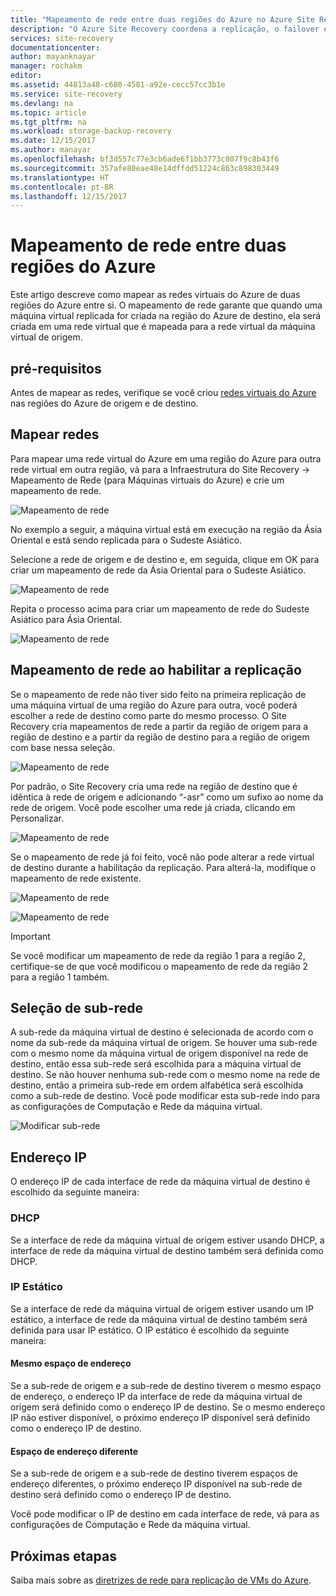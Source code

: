 ```yaml
---
title: "Mapeamento de rede entre duas regiões do Azure no Azure Site Recovery | Microsoft Docs"
description: "O Azure Site Recovery coordena a replicação, o failover e a recuperação de máquinas virtuais e servidores físicos. Saiba mais sobre o failover no Azure ou em um datacenter secundário."
services: site-recovery
documentationcenter: 
author: mayanknayar
manager: rochakm
editor: 
ms.assetid: 44813a48-c680-4581-a92e-cecc57cc3b1e
ms.service: site-recovery
ms.devlang: na
ms.topic: article
ms.tgt_pltfrm: na
ms.workload: storage-backup-recovery
ms.date: 12/15/2017
ms.author: manayar
ms.openlocfilehash: bf3d557c77e3cb6ade6f1bb3773c807f9c8b43f6
ms.sourcegitcommit: 357afe80eae48e14dffdd51224c863c898303449
ms.translationtype: HT
ms.contentlocale: pt-BR
ms.lasthandoff: 12/15/2017
---
```

# <a name="network-mapping-between-two-azure-regions"></a>Mapeamento de rede entre duas regiões do Azure


Este artigo descreve como mapear as redes virtuais do Azure de duas regiões do Azure entre si. O mapeamento de rede garante que quando uma máquina virtual replicada for criada na região do Azure de destino, ela será criada em uma rede virtual que é mapeada para a rede virtual da máquina virtual de origem.  

## <a name="prerequisites"></a>pré-requisitos
Antes de mapear as redes, verifique se você criou [redes virtuais do Azure](../virtual-network/virtual-networks-overview.md) nas regiões do Azure de origem e de destino.

## <a name="map-networks"></a>Mapear redes

Para mapear uma rede virtual do Azure em uma região do Azure para outra rede virtual em outra região, vá para a Infraestrutura do Site Recovery -> Mapeamento de Rede (para Máquinas virtuais do Azure) e crie um mapeamento de rede.

![Mapeamento de rede](./media/site-recovery-network-mapping-azure-to-azure/network-mapping1.png)


No exemplo a seguir, a máquina virtual está em execução na região da Ásia Oriental e está sendo replicada para o Sudeste Asiático.

Selecione a rede de origem e de destino e, em seguida, clique em OK para criar um mapeamento de rede da Ásia Oriental para o Sudeste Asiático.

![Mapeamento de rede](./media/site-recovery-network-mapping-azure-to-azure/network-mapping2.png)


Repita o processo acima para criar um mapeamento de rede do Sudeste Asiático para Ásia Oriental.

![Mapeamento de rede](./media/site-recovery-network-mapping-azure-to-azure/network-mapping3.png)


## <a name="mapping-network-when-enabling-replication"></a>Mapeamento de rede ao habilitar a replicação

Se o mapeamento de rede não tiver sido feito na primeira replicação de uma máquina virtual de uma região do Azure para outra, você poderá escolher a rede de destino como parte do mesmo processo. O Site Recovery cria mapeamentos de rede a partir da região de origem para a região de destino e a partir da região de destino para a região de origem com base nessa seleção.   

![Mapeamento de rede](./media/site-recovery-network-mapping-azure-to-azure/network-mapping4.png)

Por padrão, o Site Recovery cria uma rede na região de destino que é idêntica à rede de origem e adicionando “-asr” como um sufixo ao nome da rede de origem. Você pode escolher uma rede já criada, clicando em Personalizar.

![Mapeamento de rede](./media/site-recovery-network-mapping-azure-to-azure/network-mapping5.png)


Se o mapeamento de rede já foi feito, você não pode alterar a rede virtual de destino durante a habilitação da replicação. Para alterá-la, modifique o mapeamento de rede existente.  

![Mapeamento de rede](./media/site-recovery-network-mapping-azure-to-azure/network-mapping6.png)

![Mapeamento de rede](./media/site-recovery-network-mapping-azure-to-azure/modify-network-mapping.png)

> [!IMPORTANT]
> Se você modificar um mapeamento de rede da região 1 para a região 2, certifique-se de que você modificou o mapeamento de rede da região 2 para a região 1 também.
>
>


## <a name="subnet-selection"></a>Seleção de sub-rede
A sub-rede da máquina virtual de destino é selecionada de acordo com o nome da sub-rede da máquina virtual de origem. Se houver uma sub-rede com o mesmo nome da máquina virtual de origem disponível na rede de destino, então essa sub-rede será escolhida para a máquina virtual de destino. Se não houver nenhuma sub-rede com o mesmo nome na rede de destino, então a primeira sub-rede em ordem alfabética será escolhida como a sub-rede de destino. Você pode modificar esta sub-rede indo para as configurações de Computação e Rede da máquina virtual.

![Modificar sub-rede](./media/site-recovery-network-mapping-azure-to-azure/modify-subnet.png)


## <a name="ip-address"></a>Endereço IP

O endereço IP de cada interface de rede da máquina virtual de destino é escolhido da seguinte maneira:

### <a name="dhcp"></a>DHCP
Se a interface de rede da máquina virtual de origem estiver usando DHCP, a interface de rede da máquina virtual de destino também será definida como DHCP.

### <a name="static-ip"></a>IP Estático
Se a interface de rede da máquina virtual de origem estiver usando um IP estático, a interface de rede da máquina virtual de destino também será definida para usar IP estático. O IP estático é escolhido da seguinte maneira:

#### <a name="same-address-space"></a>Mesmo espaço de endereço

Se a sub-rede de origem e a sub-rede de destino tiverem o mesmo espaço de endereço, o endereço IP da interface de rede da máquina virtual de origem será definido como o endereço IP de destino. Se o mesmo endereço IP não estiver disponível, o próximo endereço IP disponível será definido como o endereço IP de destino.

#### <a name="different-address-space"></a>Espaço de endereço diferente

Se a sub-rede de origem e a sub-rede de destino tiverem espaços de endereço diferentes, o próximo endereço IP disponível na sub-rede de destino será definido como o endereço IP de destino.

Você pode modificar o IP de destino em cada interface de rede, vá para as configurações de Computação e Rede da máquina virtual.

## <a name="next-steps"></a>Próximas etapas

Saiba mais sobre as [diretrizes de rede para replicação de VMs do Azure](site-recovery-azure-to-azure-networking-guidance.md).
